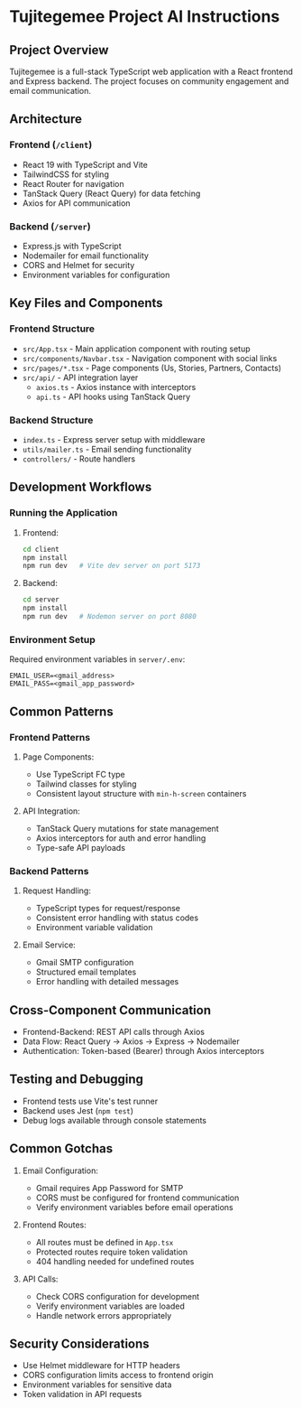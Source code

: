 # Tujitegemee Project AI Instructions

## Project Overview
Tujitegemee is a full-stack TypeScript web application with a React frontend and Express backend. The project focuses on community engagement and email communication.

## Architecture

### Frontend (`/client`)
- React 19 with TypeScript and Vite
- TailwindCSS for styling
- React Router for navigation
- TanStack Query (React Query) for data fetching
- Axios for API communication

### Backend (`/server`) 
- Express.js with TypeScript
- Nodemailer for email functionality
- CORS and Helmet for security
- Environment variables for configuration

## Key Files and Components

### Frontend Structure
- `src/App.tsx` - Main application component with routing setup
- `src/components/Navbar.tsx` - Navigation component with social links
- `src/pages/*.tsx` - Page components (Us, Stories, Partners, Contacts)
- `src/api/` - API integration layer
  - `axios.ts` - Axios instance with interceptors
  - `api.ts` - API hooks using TanStack Query

### Backend Structure
- `index.ts` - Express server setup with middleware
- `utils/mailer.ts` - Email sending functionality
- `controllers/` - Route handlers

## Development Workflows

### Running the Application
1. Frontend:
   ```bash
   cd client
   npm install
   npm run dev   # Vite dev server on port 5173
   ```

2. Backend:
   ```bash
   cd server
   npm install
   npm run dev   # Nodemon server on port 8080
   ```

### Environment Setup
Required environment variables in `server/.env`:
```
EMAIL_USER=<gmail_address>
EMAIL_PASS=<gmail_app_password>
```

## Common Patterns

### Frontend Patterns
1. Page Components:
   - Use TypeScript FC type
   - Tailwind classes for styling
   - Consistent layout structure with `min-h-screen` containers

2. API Integration:
   - TanStack Query mutations for state management
   - Axios interceptors for auth and error handling
   - Type-safe API payloads

### Backend Patterns
1. Request Handling:
   - TypeScript types for request/response
   - Consistent error handling with status codes
   - Environment variable validation

2. Email Service:
   - Gmail SMTP configuration
   - Structured email templates
   - Error handling with detailed messages

## Cross-Component Communication
- Frontend-Backend: REST API calls through Axios
- Data Flow: React Query → Axios → Express → Nodemailer
- Authentication: Token-based (Bearer) through Axios interceptors

## Testing and Debugging
- Frontend tests use Vite's test runner
- Backend uses Jest (`npm test`)
- Debug logs available through console statements

## Common Gotchas
1. Email Configuration:
   - Gmail requires App Password for SMTP
   - CORS must be configured for frontend communication
   - Verify environment variables before email operations

2. Frontend Routes:
   - All routes must be defined in `App.tsx`
   - Protected routes require token validation
   - 404 handling needed for undefined routes

3. API Calls:
   - Check CORS configuration for development
   - Verify environment variables are loaded
   - Handle network errors appropriately

## Security Considerations
- Use Helmet middleware for HTTP headers
- CORS configuration limits access to frontend origin
- Environment variables for sensitive data
- Token validation in API requests